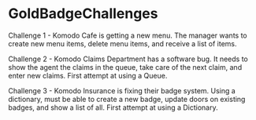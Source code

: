 # GoldBadgeChallenges

Challenge 1 - Komodo Cafe is getting a new menu.  The manager wants to create new menu items, delete menu items, and receive a list of items.

Challenge 2 - Komodo Claims Department has a software bug.  It needs to show the agent the claims in the queue, take care of the next claim, and enter new claims.
              First attempt at using a Queue.
              
Challenge 3 - Komodo Insurance is fixing their badge system.  Using a dictionary, must be able to create a new badge, update doors on existing badges, and show a list of all.
              First attempt at using a Dictionary.

